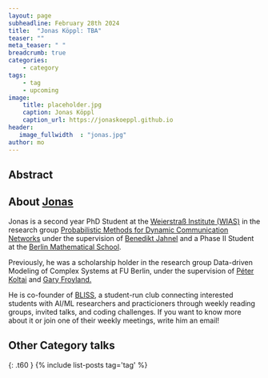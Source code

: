 ```yaml
---
layout: page
subheadline: February 28th 2024
title:  "Jonas Köppl: TBA"
teaser: ""
meta_teaser: " "
breadcrumb: true
categories:
    - category
tags:
    - tag
    - upcoming
image:
    title: placeholder.jpg
    caption: Jonas Köppl
    caption_url: https://jonaskoeppl.github.io
header:
   image_fullwidth  : "jonas.jpg"
author: mo
---
```



## Abstract

## About [Jonas](https://jonaskoeppl.github.io)

Jonas is a second year PhD Student at the [Weierstraß Institute (WIAS)](https://wias-berlin.de) in the research group [Probabilistic Methods for Dynamic Communication Networks](https://www.wias-berlin.de/research/lgs/lg6/index.jsp?lang=1) under the supervision of [Benedikt Jahnel](https://www.wias-berlin.de/people/jahnel/) and a Phase II Student at the [Berlin Mathematical School](https://www.math-berlin.de).

Previously, he was a scholarship holder in the research group Data-driven Modeling of Complex Systems at FU Berlin, under the supervision of [Péter Koltai](http://userpage.fu-berlin.de/peterkoltai/index.html) and [Gary Froyland.](https://web.maths.unsw.edu.au/~froyland/)

He is co-founder of [BLISS](https://www.bliss.berlin), a student-run club connecting interested students with AI/ML researchers and practicioners through weekly reading groups, invited talks, and coding challenges. If you want to know more about it or join one of their weekly meetings, write him an email!


## Other Category talks
{: .t60 }
{% include list-posts tag='tag' %}


